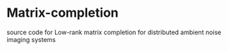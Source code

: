 # Matrix-completion
source code for Low-rank matrix completion for distributed ambient noise imaging systems
